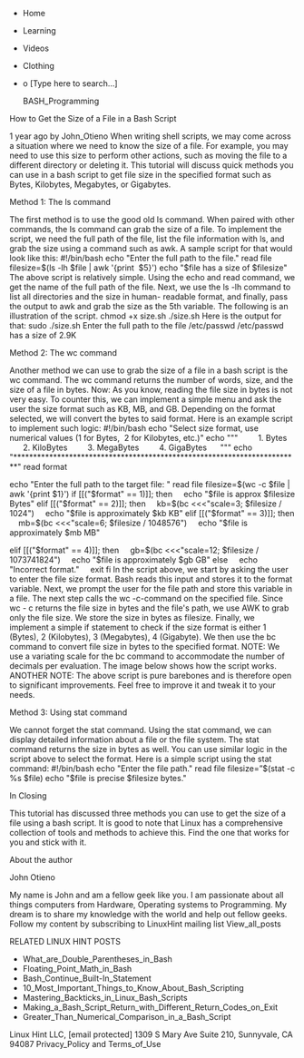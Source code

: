 





















































* Home
* Learning
* Videos
* Clothing
*
  o [Type here to search...]


   BASH_Programming


How to Get the Size of a File in a Bash Script

1 year ago
by John_Otieno
When writing shell scripts, we may come across a situation where we need to
know the size of a file. For example, you may need to use this size to perform
other actions, such as moving the file to a different directory or deleting it.
This tutorial will discuss quick methods you can use in a bash script to get
file size in the specified format such as Bytes, Kilobytes, Megabytes, or
Gigabytes.

Method 1: The ls command

The first method is to use the good old ls command. When paired with other
commands, the ls command can grab the size of a file.
To implement the script, we need the full path of the file, list the file
information with ls, and grab the size using a command such as awk.
A sample script for that would look like this:
#!/bin/bash
echo "Enter the full path to the file."
read file
filesize=$(ls -lh $file | awk '{print  $5}')
echo "$file has a size of $filesize"
The above script is relatively simple. Using the echo and read command, we get
the name of the full path of the file.
Next, we use the ls -lh command to list all directories and the size in human-
readable format, and finally, pass the output to awk and grab the size as the
5th variable.
The following is an illustration of the script.
chmod +x size.sh
./size.sh
Here is the output for that:
sudo ./size.sh
Enter the full path to the file
/etc/passwd
/etc/passwd has a size of 2.9K

Method 2: The wc command

Another method we can use to grab the size of a file in a bash script is the wc
command. The wc command returns the number of words, size, and the size of a
file in bytes.
Now:
As you know, reading the file size in bytes is not very easy. To counter this,
we can implement a simple menu and ask the user the size format such as KB, MB,
and GB.
Depending on the format selected, we will convert the bytes to said format.
Here is an example script to implement such logic:
#!/bin/bash
echo "Select size format, use numerical values (1 for Bytes,  2 for Kilobytes,
etc.)"
echo """
        1. Bytes
        2. KiloBytes
        3. MegaBytes
        4. GigaBytes
     """
echo "************************************************************************"
read format

echo "Enter the full path to the target file: "
read file
filesize=$(wc -c $file | awk '{print $1}')
if [[("$format" == 1)]];
then
    echo "$file is approx $filesize Bytes"
elif [[("$format" == 2)]];
then
    kb=$(bc <<<"scale=3; $filesize / 1024")
    echo "$file is approximately $kb KB"
elif [[("$format" == 3)]];
then
    mb=$(bc <<<"scale=6; $filesize / 1048576")
    echo "$file is approximately $mb MB"

elif [[("$format" == 4)]];
then
    gb=$(bc <<<"scale=12; $filesize / 1073741824")
    echo "$file is approximately $gb GB"
else
    echo "Incorrect format."
    exit
fi
In the script above, we start by asking the user to enter the file size format.
Bash reads this input and stores it to the format variable.
Next, we prompt the user for the file path and store this variable in a file.
The next step calls the wc -c-command on the specified file. Since wc -
c returns the file size in bytes and the file's path, we use AWK to grab only
the file size. We store the size in bytes as filesize.
Finally, we implement a simple if statement to check if the size format is
either 1 (Bytes), 2 (Kilobytes), 3 (Megabytes), 4 (Gigabyte). We then use the
bc command to convert file size in bytes to the specified format.
NOTE: We use a variating scale for the bc command to accommodate the number of
decimals per evaluation.
The image below shows how the script works.
ANOTHER NOTE: The above script is pure barebones and is therefore open to
significant improvements. Feel free to improve it and tweak it to your needs.

Method 3: Using stat command

We cannot forget the stat command. Using the stat command, we can display
detailed information about a file or the file system.
The stat command returns the size in bytes as well. You can use similar logic
in the script above to select the format.
Here is a simple script using the stat command:
#!/bin/bash
echo "Enter the file path."
read file
filesize=”$(stat -c %s $file)
echo "$file is precise $filesize bytes."

In Closing

This tutorial has discussed three methods you can use to get the size of a file
using a bash script. It is good to note that Linux has a comprehensive
collection of tools and methods to achieve this. Find the one that works for
you and stick with it.


About the author


John Otieno

My name is John and am a fellow geek like you. I am passionate about all things
computers from Hardware, Operating systems to Programming. My dream is to share
my knowledge with the world and help out fellow geeks. Follow my content by
subscribing to LinuxHint mailing list
View_all_posts

RELATED LINUX HINT POSTS


* What_are_Double_Parentheses_in_Bash
* Floating_Point_Math_in_Bash
* Bash_Continue_Built-In_Statement
* 10_Most_Important_Things_to_Know_About_Bash_Scripting
* Mastering_Backticks_in_Linux_Bash_Scripts
* Making_a_Bash_Script_Return_with_Different_Return_Codes_on_Exit
* Greater_Than_Numerical_Comparison_in_a_Bash_Script

Linux Hint LLC, [email protected]
1309 S Mary Ave Suite 210, Sunnyvale, CA 94087
 Privacy_Policy and Terms_of_Use
